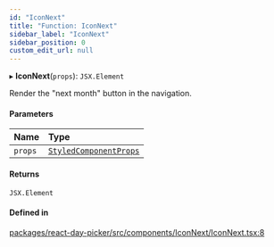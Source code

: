```yaml
---
id: "IconNext"
title: "Function: IconNext"
sidebar_label: "IconNext"
sidebar_position: 0
custom_edit_url: null
---
```


▸ **IconNext**(`props`): `JSX.Element`

Render the "next month" button in the navigation.

#### Parameters

| Name | Type |
| :------ | :------ |
| `props` | [`StyledComponentProps`](../types/StyledComponentProps) |

#### Returns

`JSX.Element`

#### Defined in

[packages/react-day-picker/src/components/IconNext/IconNext.tsx:8](https://github.com/gpbl/react-day-picker/blob/b5db746c/packages/react-day-picker/src/components/IconNext/IconNext.tsx#L8)
